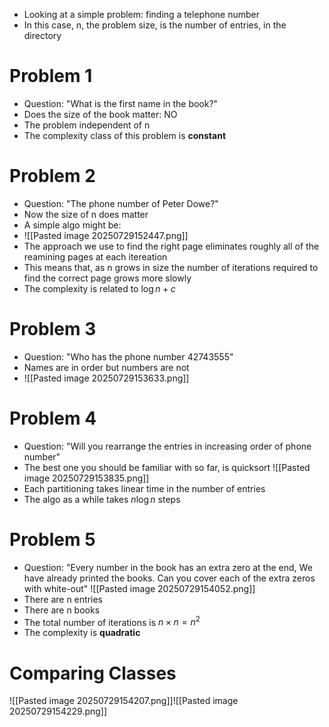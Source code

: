 - Looking at a simple problem: finding a telephone number
- In this case, n, the problem size, is the number of entries, in the directory

# Problem 1
- Question: "What is the first name in the book?"
- Does the size of the book matter: NO
- The problem independent of n
- The complexity class of this problem is **constant**

# Problem 2
- Question: "The phone number of Peter Dowe?"
- Now the size of n does matter
- A simple algo might be:
- ![[Pasted image 20250729152447.png]]
- The approach we use to find the right page eliminates roughly all of the reamining pages at each itereation
- This means that, as n grows in size the number of iterations required to find the correct page grows more slowly
- The complexity is related to $\log n+ c$

# Problem 3
- Question: "Who has the phone number 42743555"
- Names are in order but numbers are not
- ![[Pasted image 20250729153633.png]]

# Problem 4
- Question: "Will you rearrange the entries in increasing order of phone number"
- The best one you should be familiar with so far, is quicksort
![[Pasted image 20250729153835.png]]
- Each partitioning takes linear time in the number of entries
- The algo as a while takes $n\log n$ steps

# Problem 5
- Question: "Every number in the book has an extra zero at the end, We have already printed the books. Can you cover each of the extra zeros with white-out"
![[Pasted image 20250729154052.png]]
- There are n entries
- There are n books
- The total number of iterations is $n\times n=n^2$
- The complexity is **quadratic**

# Comparing Classes
![[Pasted image 20250729154207.png]]![[Pasted image 20250729154229.png]]
